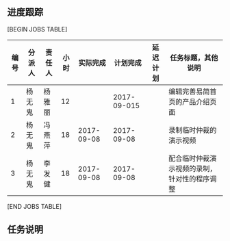 进度跟踪
-------

[BEGIN JOBS TABLE]

|编号|分派人|责任人| 小时|实际完成 | 计划完成 | 延迟计划 | 任务标题，其他说明 |
|----|-----|-----|----|--------| ------- | ------- |------------------ |
| 1 |杨无鬼 |杨雅丽 |12 |  |2017-09-015 |  |编辑完善易简首页的产品介绍页面 |
| 2 |杨无鬼 |冯燕萍 |18 |2017-09-08  |2017-09-08 |  |录制临时仲裁的演示视频 |
| 3 |杨无鬼 |李发健 |18 |2017-09-08  |2017-09-08 |  |配合临时仲裁演示视频的录制，针对性的程序调整 |

[END JOBS TABLE]

任务说明
-------

